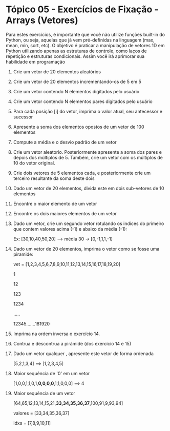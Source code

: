 # Tópico 05 - Exercícios de Fixação - Arrays (Vetores)

Para estes exercícios, é importante que você não utilize funções built-in do Python, ou seja, aquelas que já vem pré-definidas na linguagem (max, mean, min, sort, etc). O objetivo é praticar a manipulação de vetores 1D em Python utilizando apenas as estruturas de controle, como laços de repetição e estruturas condicionais. Assim você irá aprimorar sua habilidade em programação 

1. Crie um vetor de 20 elementos aleatórios

2. Crie um vetor de 20 elementos incrementando-os de 5 em 5

3. Crie um vetor contendo N elementos digitados pelo usuário

4. Crie um vetor contendo N elementos pares digitados pelo usuário

5. Para cada posição [i] do vetor, imprima o valor atual, seu antecessor e sucessor

6. Apresente a soma dos elementos opostos de um vetor de 100 elementos

7. Compute a média e o desvio padrão de um vetor

8. Crie um vetor aleatorio. Posteriormente apresente a soma dos pares e depois dos múltiplos de 5. Também, crie um vetor com os múltiplos de 10 do vetor original.

9. Crie dois vetores de 5 elementos cada, e posteriormente crie um terceiro resultante da soma deste dois

10. Dado um vetor de 20 elementos, divida este em dois sub-vetores de 10 elementos 

11. Encontre o maior elemento de um vetor

12. Encontre os dois maiores elementos de um vetor

13. Dado um vetor, crie um segundo vetor rotulando os indices do primeiro que contem valores acima (-1) e abaixo da média (-1):
    
    Ex: [30,10,40,50,20] --> média 30 -> [0,-1,1,1,-1]

14. Dado um vetor de 20 elementos, imprima o vetor como se fosse uma piramide:
    
    vet = [1,2,3,4,5,6,7,8,9,10,11,12,13,14,15,16,17,18,19,20]
    
    1
    
    12
    
    123
    
    1234
    
    .....
    
    12345.......181920

15. Imprima na ordem inversa o exercício 14.

16. Contrua e descontrua a pirâmide (dos exercício 14 e 15)

17. Dado um vetor qualquer , apresente este vetor de forma ordenada
    
    [5,2,1,3,4] ==> [1,2,3,4,5]

18. Maior sequência de '0' em um vetor
    
    [1,0,0,1,1,0,1,**0,0,0,0**,1,1,0,0,0] ==> 4

19. Maior sequência de um vetor
    
    [64,65,12,13,14,15,21,**33,34,35,36,37**,100,91,9,93,94]
    
    valores = [33,34,35,36,37] 
    
    idxs = [7,8,9,10,11]
